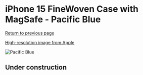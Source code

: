 # iPhone 15 FineWoven Case with MagSafe - Pacific Blue

[Return to previous page](/iphone_15)

[High-resolution image from Apple](https://store.storeimages.cdn-apple.com/8756/as-images.apple.com/is/MT4Y3?wid=4500&hei=4500&fmt=png)

<div style="width: 500px"><img src="/everyphone/MT4Y3.png" alt="Pacific Blue"></div>

## Under construction

